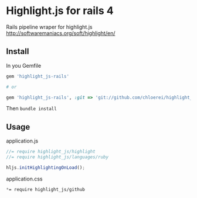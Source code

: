 # Highlight.js for rails 4

Rails pipeline wraper for highlight.js http://softwaremaniacs.org/soft/highlight/en/

## Install

In you Gemfile

```ruby
gem 'highlight_js-rails'

# or

gem 'highlight_js-rails', :git => 'git://github.com/chloerei/highlight_js-rails.git'
```

Then `bundle install`

## Usage

application.js

```javascript
//= require highlight_js/highlight
//= require highlight_js/languages/ruby

hljs.initHighlightingOnLoad();
```

application.css

```css
*= require highlight_js/github
```
